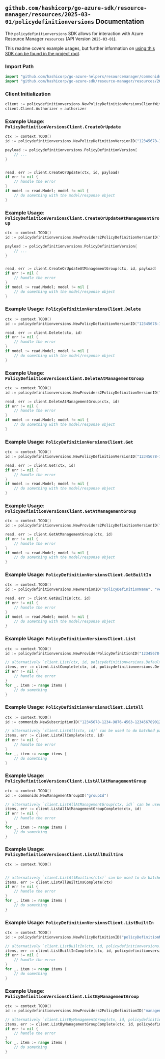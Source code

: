 
## `github.com/hashicorp/go-azure-sdk/resource-manager/resources/2025-03-01/policydefinitionversions` Documentation

The `policydefinitionversions` SDK allows for interaction with Azure Resource Manager `resources` (API Version `2025-03-01`).

This readme covers example usages, but further information on [using this SDK can be found in the project root](https://github.com/hashicorp/go-azure-sdk/tree/main/docs).

### Import Path

```go
import "github.com/hashicorp/go-azure-helpers/resourcemanager/commonids"
import "github.com/hashicorp/go-azure-sdk/resource-manager/resources/2025-03-01/policydefinitionversions"
```


### Client Initialization

```go
client := policydefinitionversions.NewPolicyDefinitionVersionsClientWithBaseURI("https://management.azure.com")
client.Client.Authorizer = authorizer
```


### Example Usage: `PolicyDefinitionVersionsClient.CreateOrUpdate`

```go
ctx := context.TODO()
id := policydefinitionversions.NewPolicyDefinitionVersionID("12345678-1234-9876-4563-123456789012", "policyDefinitionName", "versionName")

payload := policydefinitionversions.PolicyDefinitionVersion{
	// ...
}


read, err := client.CreateOrUpdate(ctx, id, payload)
if err != nil {
	// handle the error
}
if model := read.Model; model != nil {
	// do something with the model/response object
}
```


### Example Usage: `PolicyDefinitionVersionsClient.CreateOrUpdateAtManagementGroup`

```go
ctx := context.TODO()
id := policydefinitionversions.NewProviders2PolicyDefinitionVersionID("managementGroupName", "policyDefinitionName", "versionName")

payload := policydefinitionversions.PolicyDefinitionVersion{
	// ...
}


read, err := client.CreateOrUpdateAtManagementGroup(ctx, id, payload)
if err != nil {
	// handle the error
}
if model := read.Model; model != nil {
	// do something with the model/response object
}
```


### Example Usage: `PolicyDefinitionVersionsClient.Delete`

```go
ctx := context.TODO()
id := policydefinitionversions.NewPolicyDefinitionVersionID("12345678-1234-9876-4563-123456789012", "policyDefinitionName", "versionName")

read, err := client.Delete(ctx, id)
if err != nil {
	// handle the error
}
if model := read.Model; model != nil {
	// do something with the model/response object
}
```


### Example Usage: `PolicyDefinitionVersionsClient.DeleteAtManagementGroup`

```go
ctx := context.TODO()
id := policydefinitionversions.NewProviders2PolicyDefinitionVersionID("managementGroupName", "policyDefinitionName", "versionName")

read, err := client.DeleteAtManagementGroup(ctx, id)
if err != nil {
	// handle the error
}
if model := read.Model; model != nil {
	// do something with the model/response object
}
```


### Example Usage: `PolicyDefinitionVersionsClient.Get`

```go
ctx := context.TODO()
id := policydefinitionversions.NewPolicyDefinitionVersionID("12345678-1234-9876-4563-123456789012", "policyDefinitionName", "versionName")

read, err := client.Get(ctx, id)
if err != nil {
	// handle the error
}
if model := read.Model; model != nil {
	// do something with the model/response object
}
```


### Example Usage: `PolicyDefinitionVersionsClient.GetAtManagementGroup`

```go
ctx := context.TODO()
id := policydefinitionversions.NewProviders2PolicyDefinitionVersionID("managementGroupName", "policyDefinitionName", "versionName")

read, err := client.GetAtManagementGroup(ctx, id)
if err != nil {
	// handle the error
}
if model := read.Model; model != nil {
	// do something with the model/response object
}
```


### Example Usage: `PolicyDefinitionVersionsClient.GetBuiltIn`

```go
ctx := context.TODO()
id := policydefinitionversions.NewVersionID("policyDefinitionName", "versionName")

read, err := client.GetBuiltIn(ctx, id)
if err != nil {
	// handle the error
}
if model := read.Model; model != nil {
	// do something with the model/response object
}
```


### Example Usage: `PolicyDefinitionVersionsClient.List`

```go
ctx := context.TODO()
id := policydefinitionversions.NewProviderPolicyDefinitionID("12345678-1234-9876-4563-123456789012", "policyDefinitionName")

// alternatively `client.List(ctx, id, policydefinitionversions.DefaultListOperationOptions())` can be used to do batched pagination
items, err := client.ListComplete(ctx, id, policydefinitionversions.DefaultListOperationOptions())
if err != nil {
	// handle the error
}
for _, item := range items {
	// do something
}
```


### Example Usage: `PolicyDefinitionVersionsClient.ListAll`

```go
ctx := context.TODO()
id := commonids.NewSubscriptionID("12345678-1234-9876-4563-123456789012")

// alternatively `client.ListAll(ctx, id)` can be used to do batched pagination
items, err := client.ListAllComplete(ctx, id)
if err != nil {
	// handle the error
}
for _, item := range items {
	// do something
}
```


### Example Usage: `PolicyDefinitionVersionsClient.ListAllAtManagementGroup`

```go
ctx := context.TODO()
id := commonids.NewManagementGroupID("groupId")

// alternatively `client.ListAllAtManagementGroup(ctx, id)` can be used to do batched pagination
items, err := client.ListAllAtManagementGroupComplete(ctx, id)
if err != nil {
	// handle the error
}
for _, item := range items {
	// do something
}
```


### Example Usage: `PolicyDefinitionVersionsClient.ListAllBuiltins`

```go
ctx := context.TODO()


// alternatively `client.ListAllBuiltins(ctx)` can be used to do batched pagination
items, err := client.ListAllBuiltinsComplete(ctx)
if err != nil {
	// handle the error
}
for _, item := range items {
	// do something
}
```


### Example Usage: `PolicyDefinitionVersionsClient.ListBuiltIn`

```go
ctx := context.TODO()
id := policydefinitionversions.NewPolicyDefinitionID("policyDefinitionName")

// alternatively `client.ListBuiltIn(ctx, id, policydefinitionversions.DefaultListBuiltInOperationOptions())` can be used to do batched pagination
items, err := client.ListBuiltInComplete(ctx, id, policydefinitionversions.DefaultListBuiltInOperationOptions())
if err != nil {
	// handle the error
}
for _, item := range items {
	// do something
}
```


### Example Usage: `PolicyDefinitionVersionsClient.ListByManagementGroup`

```go
ctx := context.TODO()
id := policydefinitionversions.NewProviders2PolicyDefinitionID("managementGroupName", "policyDefinitionName")

// alternatively `client.ListByManagementGroup(ctx, id, policydefinitionversions.DefaultListByManagementGroupOperationOptions())` can be used to do batched pagination
items, err := client.ListByManagementGroupComplete(ctx, id, policydefinitionversions.DefaultListByManagementGroupOperationOptions())
if err != nil {
	// handle the error
}
for _, item := range items {
	// do something
}
```
